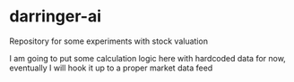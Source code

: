 # darringer-ai
Repository for some experiments with stock valuation

I am going to put some calculation logic here with hardcoded data for now, eventually I will hook it up to a proper market data feed

